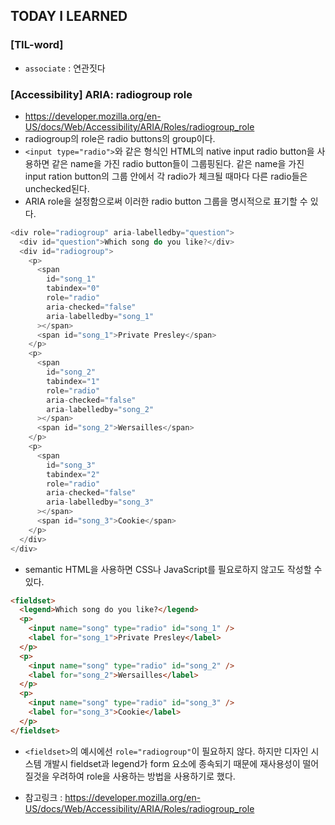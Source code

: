 ## TODAY I LEARNED

### [TIL-word]

- `associate` : 연관짓다

### [Accessibility] ARIA: radiogroup role

- https://developer.mozilla.org/en-US/docs/Web/Accessibility/ARIA/Roles/radiogroup_role
- radiogroup의 role은 radio buttons의 group이다.
- `<input type="radio">`와 같은 형식인 HTML의 native input radio button을 사용하면 같은 name을 가진 radio button들이 그룹핑된다. 같은 name을 가진 input ration button의 그룹 안에서 각 radio가 체크될 때마다 다른 radio들은 unchecked된다.
- ARIA role을 설정함으로써 이러한 radio button 그룹을 명시적으로 표기할 수 있다.

```javascript
<div role="radiogroup" aria-labelledby="question">
  <div id="question">Which song do you like?</div>
  <div id="radiogroup">
    <p>
      <span
        id="song_1"
        tabindex="0"
        role="radio"
        aria-checked="false"
        aria-labelledby="song_1"
      ></span>
      <span id="song_1">Private Presley</span>
    </p>
    <p>
      <span
        id="song_2"
        tabindex="1"
        role="radio"
        aria-checked="false"
        aria-labelledby="song_2"
      ></span>
      <span id="song_2">Wersailles</span>
    </p>
    <p>
      <span
        id="song_3"
        tabindex="2"
        role="radio"
        aria-checked="false"
        aria-labelledby="song_3"
      ></span>
      <span id="song_3">Cookie</span>
    </p>
  </div>
</div>
```

- semantic HTML을 사용하면 CSS나 JavaScript를 필요로하지 않고도 작성할 수 있다.

```html
<fieldset>
  <legend>Which song do you like?</legend>
  <p>
    <input name="song" type="radio" id="song_1" />
    <label for="song_1">Private Presley</label>
  </p>
  <p>
    <input name="song" type="radio" id="song_2" />
    <label for="song_2">Wersailles</label>
  </p>
  <p>
    <input name="song" type="radio" id="song_3" />
    <label for="song_3">Cookie</label>
  </p>
</fieldset>
```

- `<fieldset>`의 예시에선 `role="radiogroup"`이 필요하지 않다. 하지만 디자인 시스템 개발시 fieldset과 legend가 form 요소에 종속되기 때문에 재사용성이 떨어질것을 우려하여 role을 사용하는 방법을 사용하기로 했다.

- 참고링크 : https://developer.mozilla.org/en-US/docs/Web/Accessibility/ARIA/Roles/radiogroup_role
